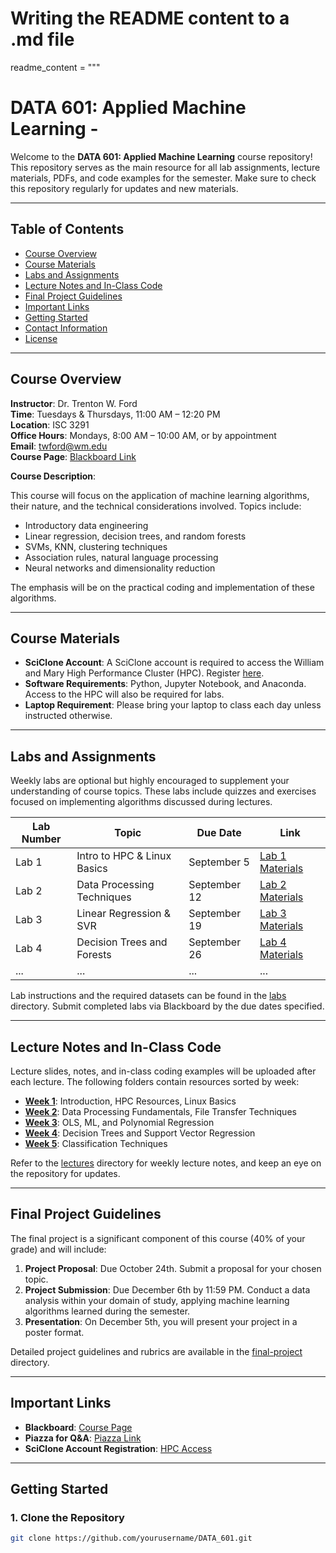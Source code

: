 # Writing the README content to a .md file

readme_content = """
# DATA 601: Applied Machine Learning -

Welcome to the **DATA 601: Applied Machine Learning** course repository! This repository serves as the main resource for all lab assignments, lecture materials, PDFs, and code examples for the semester. Make sure to check this repository regularly for updates and new materials.

---

## Table of Contents

- [Course Overview](#course-overview)
- [Course Materials](#course-materials)
- [Labs and Assignments](#labs-and-assignments)
- [Lecture Notes and In-Class Code](#lecture-notes-and-in-class-code)
- [Final Project Guidelines](#final-project-guidelines)
- [Important Links](#important-links)
- [Getting Started](#getting-started)
- [Contact Information](#contact-information)
- [License](#license)

---

## Course Overview

**Instructor**: Dr. Trenton W. Ford  
**Time**: Tuesdays & Thursdays, 11:00 AM – 12:20 PM  
**Location**: ISC 3291  
**Office Hours**: Mondays, 8:00 AM – 10:00 AM, or by appointment  
**Email**: [twford@wm.edu](mailto:twford@wm.edu)  
**Course Page**: [Blackboard Link](https://blackboard.wm.edu/ultra/courses/_32038_1)  

**Course Description**:

This course will focus on the application of machine learning algorithms, their nature, and the technical considerations involved. Topics include:

- Introductory data engineering
- Linear regression, decision trees, and random forests
- SVMs, KNN, clustering techniques
- Association rules, natural language processing
- Neural networks and dimensionality reduction

The emphasis will be on the practical coding and implementation of these algorithms.

---

## Course Materials

- **SciClone Account**: A SciClone account is required to access the William and Mary High Performance Cluster (HPC). Register [here](https://hpc.wm.edu/acctreq/).
- **Software Requirements**: Python, Jupyter Notebook, and Anaconda. Access to the HPC will also be required for labs.
- **Laptop Requirement**: Please bring your laptop to class each day unless instructed otherwise.

---

## Labs and Assignments

Weekly labs are optional but highly encouraged to supplement your understanding of course topics. These labs include quizzes and exercises focused on implementing algorithms discussed during lectures.

| Lab Number | Topic                         | Due Date       | Link               |
|------------|-------------------------------|----------------|--------------------|
| Lab 1      | Intro to HPC & Linux Basics   | September 5    | [Lab 1 Materials](labs/lab1/) |
| Lab 2      | Data Processing Techniques    | September 12   | [Lab 2 Materials](labs/lab2/) |
| Lab 3      | Linear Regression & SVR       | September 19   | [Lab 3 Materials](labs/lab3/) |
| Lab 4      | Decision Trees and Forests    | September 26   | [Lab 4 Materials](labs/lab4/) |
| ...        | ...                           | ...            | ...                |

Lab instructions and the required datasets can be found in the [labs](labs/) directory. Submit completed labs via Blackboard by the due dates specified.

---

## Lecture Notes and In-Class Code

Lecture slides, notes, and in-class coding examples will be uploaded after each lecture. The following folders contain resources sorted by week:

- **[Week 1](lectures/week1/)**: Introduction, HPC Resources, Linux Basics
- **[Week 2](lectures/week2/)**: Data Processing Fundamentals, File Transfer Techniques
- **[Week 3](lectures/week3/)**: OLS, ML, and Polynomial Regression
- **[Week 4](lectures/week4/)**: Decision Trees and Support Vector Regression
- **[Week 5](lectures/week5/)**: Classification Techniques

Refer to the [lectures](lectures/) directory for weekly lecture notes, and keep an eye on the repository for updates.

---

## Final Project Guidelines

The final project is a significant component of this course (40% of your grade) and will include:

1. **Project Proposal**: Due October 24th. Submit a proposal for your chosen topic.
2. **Project Submission**: Due December 6th by 11:59 PM. Conduct a data analysis within your domain of study, applying machine learning algorithms learned during the semester.
3. **Presentation**: On December 5th, you will present your project in a poster format.

Detailed project guidelines and rubrics are available in the [final-project](final-project/) directory.

---

## Important Links

- **Blackboard**: [Course Page](https://blackboard.wm.edu/ultra/courses/_32038_1)
- **Piazza for Q&A**: [Piazza Link](https://piazza.com/wm/fall2024/data601/home)
- **SciClone Account Registration**: [HPC Access](https://hpc.wm.edu/acctreq/)

---

## Getting Started

### 1. Clone the Repository

```bash
git clone https://github.com/yourusername/DATA_601.git

